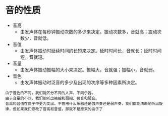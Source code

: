 # 音的性质

* 音高
  * 由发声体在每秒钟振动次数的多少来决定。振动次数多，音就高；震动次数少，音就低。
* 音值
  * 由发声体振动时延续时间的长短来决定。延时时间长，音就长；延时时间短，音就短。
* 音量
  * 由发声体振动振幅的大小来决定。振幅大，音就强；振幅小，音就弱。
* 音色
  * 由发声体振动时泛音的多少及出现的次序等多种因素所决定。

```
由于音色的不同，我们能区分不同的人声、不同乐器。
由于音量的不同，我们能听出强拍和弱拍、强音和弱音。
音高和音值在曲子中更为突出。不管用什么乐器还是强声奏还是弱声奏，我们都能清晰地听出旋律，但如果我们修改了音高和音值，那就不是原来的曲子了
```

